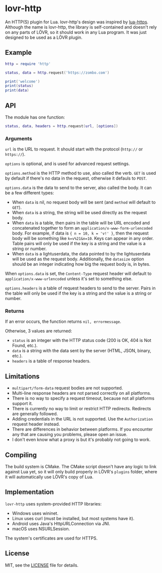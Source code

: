 lovr-http
===

An HTTP(S) plugin for Lua.  lovr-http's design was inspired by
[lua-https](https://github.com/love2d/lua-https). Although the name is lovr-http, the library is
self-contained and doesn't rely on any parts of LÖVR, so it should work in any Lua program.  It was
just designed to be used as a LÖVR plugin.

Example
---

```lua
http = require 'http'

status, data = http.request('https://zombo.com')

print('welcome')
print(status)
print(data)
```

API
---

The module has one function:

```lua
status, data, headers = http.request(url, [options])
```

### Arguments

`url` is the URL to request.  It should start with the protocol (`http://` or `https://`).

`options` is optional, and is used for advanced request settings.

`options.method` is the HTTP method to use, also called the verb.  `GET` is used by default if
there's no data in the request, otherwise it defauls to `POST`.

`options.data` is the data to send to the server, also called the body.  It can be a few different
types:

- When `data` is nil, no request body will be sent (and `method` will default to `GET`).
- When `data` is a string, the string will be used directly as the request body.
- When `data` is a table, then pairs in the table will be URL encoded and concatenated together to
  form an `application/x-www-form-urlencoded` body.  For example, if data is `{ n = 10, k = 'v!' }`, then
  the request body will be something like `k=v%21&n=10`.  Keys can appear in any order.  Table pairs
  will only be used if the key is a string and the value is a string or number.
- When `data` is a lightuserdata, the data pointed to by the lightuserdata will be used as the
  request body.  Additionally, the `datasize` option should be an integer indicating how big the
  request body is, in bytes.

When `options.data` is set, the `Content-Type` request header will default to
`application/x-www-urlencoded` unless it's set to something else.

`options.headers` is a table of request headers to send to the server.  Pairs in the table will only
be used if the key is a string and the value is a string or number.

### Returns

If an error occurs, the function returns `nil, errormessage`.

Otherwise, 3 values are returned:

- `status` is an integer with the HTTP status code (200 is OK, 404 is Not Found, etc.).
- `data` is a string with the data sent by the server (HTML, JSON, binary, etc.).
- `headers` is a table of response headers.

Limitations
---

- `multipart/form-data` request bodies are not supported.
- Multi-line response headers are not parsed correctly on all platforms.
- There is no way to specify a request timeout, because not all platforms support it.
- There is currently no way to limit or restrict HTTP redirects.  Redirects are generally followed.
- Adding credentials in the URL is not supported.  Use the `Authorization` request header instead.
- There are differences in behavior between platforms.  If you encounter any that are causing you
  problems, please open an issue.
- I don't even know what a proxy is but it's probably not going to work.

Compiling
---

The build system is CMake.  The CMake script doesn't have any logic to link against Lua yet, so it
will only build properly in LÖVR's `plugins` folder, where it will automatically use LÖVR's copy of
Lua.

Implementation
---

`lovr-http` uses system-provided HTTP libraries:

- Windows uses wininet.
- Linux uses curl (must be installed, but most systems have it).
- Android uses Java's HttpURLConnection via JNI.
- macOS uses NSURLSession.

The system's certificates are used for HTTPS.

License
---

MIT, see the [LICENSE](./LICENSE) file for details.
